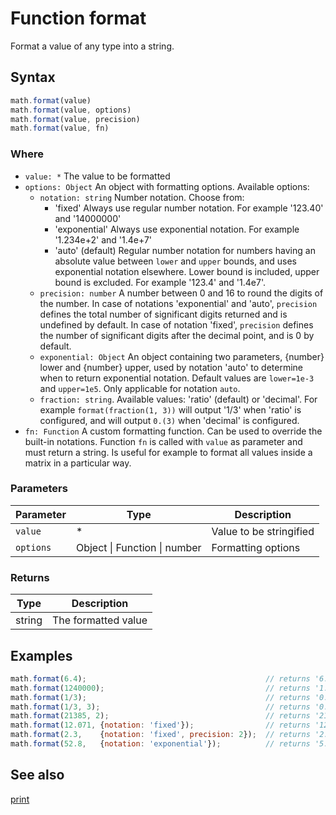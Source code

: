 # Function format

Format a value of any type into a string.


## Syntax

```js
math.format(value)
math.format(value, options)
math.format(value, precision)
math.format(value, fn)
```

### Where

 - `value: *`
   The value to be formatted
 - `options: Object`
   An object with formatting options. Available options:
   - `notation: string`
     Number notation. Choose from:
     - 'fixed'
       Always use regular number notation.
       For example '123.40' and '14000000'
     - 'exponential'
       Always use exponential notation.
       For example '1.234e+2' and '1.4e+7'
     - 'auto' (default)
       Regular number notation for numbers having an absolute value between
       `lower` and `upper` bounds, and uses exponential notation elsewhere.
       Lower bound is included, upper bound is excluded.
       For example '123.4' and '1.4e7'.
   - `precision: number`
     A number between 0 and 16 to round the digits of the number. In case
     of notations 'exponential' and 'auto', `precision` defines the total
     number of significant digits returned and is undefined by default.
     In case of notation 'fixed', `precision` defines the number of
     significant digits after the decimal point, and is 0 by default.
   - `exponential: Object`
     An object containing two parameters, {number} lower and {number} upper,
     used by notation 'auto' to determine when to return exponential
     notation. Default values are `lower=1e-3` and `upper=1e5`. Only
     applicable for notation `auto`.
   - `fraction: string`. Available values: 'ratio' (default) or 'decimal'.
     For example `format(fraction(1, 3))` will output '1/3' when 'ratio' is
     configured, and will output `0.(3)` when 'decimal' is configured.
- `fn: Function`
  A custom formatting function. Can be used to override the built-in notations.
  Function `fn` is called with `value` as parameter and must return a string.
  Is useful for example to format all values inside a matrix in a particular way.

### Parameters

Parameter | Type | Description
--------- | ---- | -----------
`value` | * | Value to be stringified
`options` | Object &#124; Function &#124; number | Formatting options

### Returns

Type | Description
---- | -----------
string | The formatted value


## Examples

```js
math.format(6.4);                                        // returns '6.4'
math.format(1240000);                                    // returns '1.24e6'
math.format(1/3);                                        // returns '0.3333333333333333'
math.format(1/3, 3);                                     // returns '0.333'
math.format(21385, 2);                                   // returns '21000'
math.format(12.071, {notation: 'fixed'});                // returns '12'
math.format(2.3,    {notation: 'fixed', precision: 2});  // returns '2.30'
math.format(52.8,   {notation: 'exponential'});          // returns '5.28e+1'
```


## See also

[print](print.md)


<!-- Note: This file is automatically generated from source code comments. Changes made in this file will be overridden. -->
